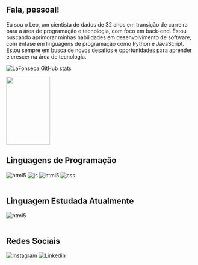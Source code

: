 ## Fala, pessoal!

Eu sou o Leo, um cientista de dados de 32 anos em transição de carreira para a área de programação e tecnologia, com foco em back-end. Estou buscando aprimorar minhas habilidades em desenvolvimento de software, com ênfase em linguagens de programação como Python e JavaScript. Estou sempre em busca de novos desafios e oportunidades para aprender e crescer na área de tecnologia.

![LaFonseca GitHub stats](https://github-readme-stats.vercel.app/api?username=LaFonseca&show_icons=true&theme=dracula&count_private=true)

<img align="center" height="180em" width="48%" src="https://github-readme-stats.vercel.app/api/top-langs/?username=LaFonseca&layout=compact&langs_count=7&theme=dracula"/>

## Linguagens de Programação 

<div style="display: inline_block">
  <img align="center" alt="html5" src="https://img.shields.io/badge/Python-3776AB?style=for-the-badge&logo=python&logoColor=white"/>
  <img align="center" alt="js" src="https://img.shields.io/badge/JavaScript-F7DF1E?style=for-the-badge&logo=javascript&logoColor=black" />
  <img align="center" alt="html5" src="https://img.shields.io/badge/HTML5-E34F26?style=for-the-badge&logo=html5&logoColor=white" />
  <img align="center" alt="css" src="https://img.shields.io/badge/CSS3-1572B6?style=for-the-badge&logo=css3&logoColor=white" />
  
  </div><br/>

## Linguagem Estudada Atualmente

 <div style="display: inline_block">
  <img align="center" alt="html5" src="https://img.shields.io/badge/Flutter-02569B?style=for-the-badge&logo=flutter&logoColor=white"/>
 
  </div><br/>   

## Redes Sociais

[![Instagram](https://img.shields.io/badge/Instagram-E4405F?style=for-the-badge&logo=instagram&logoColor=white)](https://www.instagram.com/andrade__leo/)
[![Linkedin](https://img.shields.io/badge/LinkedIn-0077B5?style=for-the-badge&logo=linkedin&logoColor=white)](https://www.linkedin.com/in/leonardo-andrade-fonseca/)
